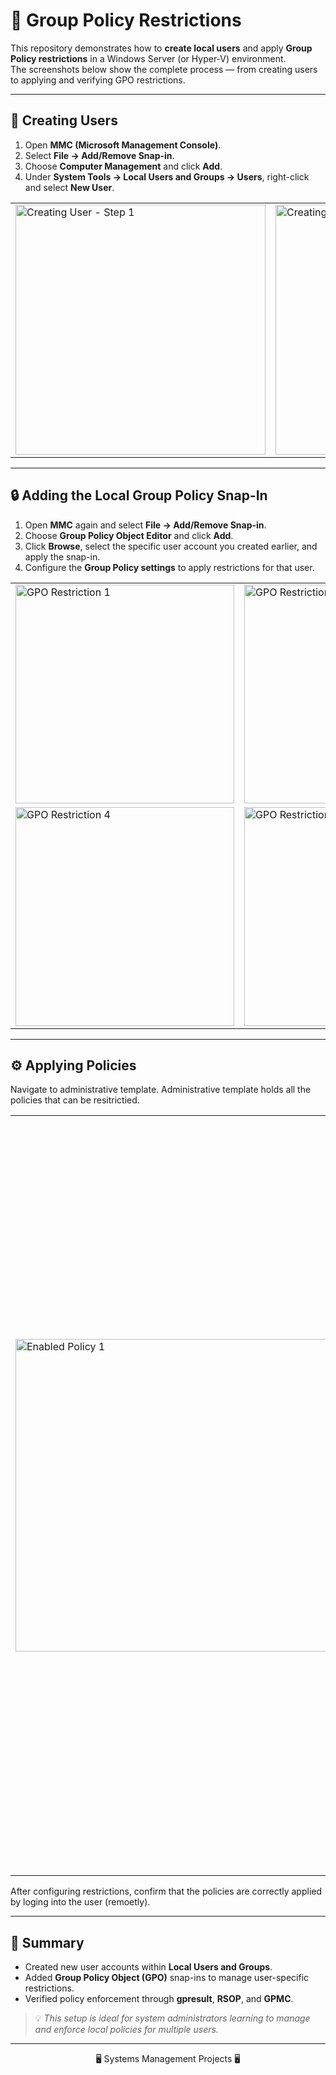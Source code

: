 # 🧭 Group Policy Restrictions

This repository demonstrates how to **create local users** and apply **Group Policy restrictions** in a Windows Server (or Hyper-V) environment.  
The screenshots below show the complete process — from creating users to applying and verifying GPO restrictions.

---

## 👤 Creating Users

1. Open **MMC (Microsoft Management Console)**.  
2. Select **File → Add/Remove Snap-in**.  
3. Choose **Computer Management** and click **Add**.  
4. Under **System Tools → Local Users and Groups → Users**, right-click and select **New User**.  

<table>
  <tr>
    <td><img width="400" alt="Creating User - Step 1" src="https://github.com/user-attachments/assets/bfb7c023-be7b-40ca-a755-046ca8671634" /></td>
    <td><img width="400" alt="Creating User - Step 2" src="https://github.com/user-attachments/assets/443e9acb-cd6a-4682-8589-3e565380b893" /></td>
    <td><img width="400" alt="Creating User - Step 3" src="https://github.com/user-attachments/assets/b2db6564-abc6-436d-9a18-40eb1cad211d" /></td>
  </tr>
</table>

---

## 🔒 Adding the Local Group Policy Snap-In

1. Open **MMC** again and select **File → Add/Remove Snap-in**.  
2. Choose **Group Policy Object Editor** and click **Add**.  
3. Click **Browse**, select the specific user account you created earlier, and apply the snap-in.  
4. Configure the **Group Policy settings** to apply restrictions for that user.

<table>
  <tr>
    <td><img width="350" alt="GPO Restriction 1" src="https://github.com/user-attachments/assets/89464fd9-4747-4782-aa18-b671634c46e6" /></td>
    <td><img width="350" alt="GPO Restriction 2" src="https://github.com/user-attachments/assets/68210f94-614e-4fbd-93db-accd545291ac" /></td>
    <td><img width="350" alt="GPO Restriction 3" src="https://github.com/user-attachments/assets/2f5f4cdf-7048-4fd3-90b4-992e41ea8bbe" /></td>
  </tr>
  <tr>
    <td><img width="350" alt="GPO Restriction 4" src="https://github.com/user-attachments/assets/44296e2d-1097-4543-8fdc-a3a638c246ca" /></td>
    <td><img width="350" alt="GPO Restriction 5" src="https://github.com/user-attachments/assets/cf505ddb-afb4-42e8-ba7b-1c938ab3b03b" /></td>
    <td><img width="400" height="248" alt="GPO Restriction 6" src="https://github.com/user-attachments/assets/a7e9ae75-18b5-4eb5-a4d8-2fe9818e8c28" /></td>
  </tr>
</table>

---

## ⚙️ Applying Policies
Navigate to administrative template. Administrative template holds all the policies that can be resitrictied.
<table>
  <tr>
    <td><img width="500"  alt="Enabled Policy 1" src="https://github.com/user-attachments/assets/bf3d3832-d8a7-49be-9de1-d72fb94b9130" /></td>
    <td><img width="1209"  alt="Enabled Policy 2" src="https://github.com/user-attachments/assets/4527d6b0-a557-48b7-85c0-a2ea1983a0c1" /></td>
  </tr>
</table>
After configuring restrictions, confirm that the policies are correctly applied by loging into the user (remoetly).

----

## 🧩 Summary

- Created new user accounts within **Local Users and Groups**.  
- Added **Group Policy Object (GPO)** snap-ins to manage user-specific restrictions.  
- Verified policy enforcement through **gpresult**, **RSOP**, and **GPMC**.  

> 💡 *This setup is ideal for system administrators learning to manage and enforce local policies for multiple users.*

---

<div align="center"> 🖥️ Systems Management Projects 🖥️ </div>
